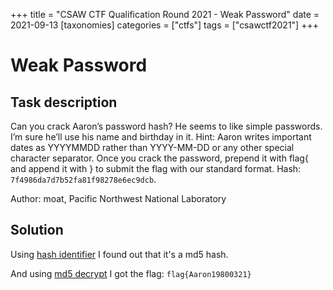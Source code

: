 +++
title = "CSAW CTF Qualification Round 2021 - Weak Password"
date = 2021-09-13
[taxonomies]
categories = ["ctfs"]
tags = ["csawctf2021"]
+++

# Weak Password

## Task description

Can you crack Aaron’s password hash? He seems to like simple passwords. I’m sure he’ll use his name and birthday in it. Hint: Aaron writes important dates as YYYYMMDD rather than YYYY-MM-DD or any other special character separator. Once you crack the password, prepend it with flag{ and append it with } to submit the flag with our standard format. Hash: `7f4986da7d7b52fa81f98278e6ec9dcb`.

Author: moat, Pacific Northwest National Laboratory

## Solution

Using [hash identifier](https://hashes.com/en/tools/hash_identifier) I found out that it's a md5 hash.

And using [md5 decrypt](https://www.md5online.org/md5-decrypt.html) I got the flag: `flag{Aaron19800321}`
